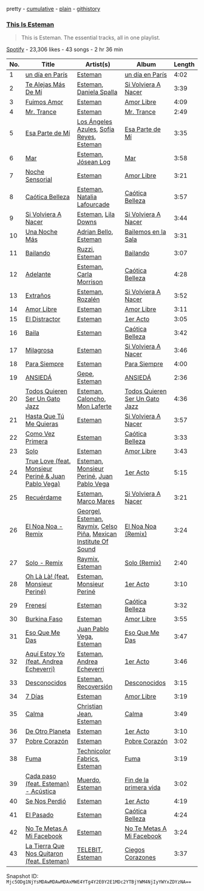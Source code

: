 pretty - [cumulative](/playlists/cumulative/37i9dQZF1DZ06evO2kr0HV.md) - [plain](/playlists/plain/37i9dQZF1DZ06evO2kr0HV) - [githistory](https://github.githistory.xyz/mackorone/spotify-playlist-archive/blob/main/playlists/plain/37i9dQZF1DZ06evO2kr0HV)

### [This Is Esteman](https://open.spotify.com/playlist/37i9dQZF1DZ06evO2kr0HV)

> This is Esteman\. The essential tracks, all in one playlist.

[Spotify](https://open.spotify.com/user/spotify) - 23,306 likes - 43 songs - 2 hr 36 min

| No. | Title | Artist(s) | Album | Length |
|---|---|---|---|---|
| 1 | [un día en París](https://open.spotify.com/track/4qGSb2elUwIqbe4Psomxxs) | [Esteman](https://open.spotify.com/artist/3ZtIhDSOuRkpDyqjx53X1R) | [un día en París](https://open.spotify.com/album/5yhz5asZRCa5dceBZBicmo) | 4:02 |
| 2 | [Te Alejas Más De Mí](https://open.spotify.com/track/62xokumU0wMqOSsBuefhmB) | [Esteman](https://open.spotify.com/artist/3ZtIhDSOuRkpDyqjx53X1R), [Daniela Spalla](https://open.spotify.com/artist/2VSRhqonKsL7KRAIk8SMmt) | [Si Volviera A Nacer](https://open.spotify.com/album/0rc8MShj37cLImmPbUt8Pq) | 3:39 |
| 3 | [Fuimos Amor](https://open.spotify.com/track/6wkPUUWrRhBUFAqC5UCcG4) | [Esteman](https://open.spotify.com/artist/3ZtIhDSOuRkpDyqjx53X1R) | [Amor Libre](https://open.spotify.com/album/3ZNcUIksSrVfc5Ow7f4J6F) | 4:09 |
| 4 | [Mr\. Trance](https://open.spotify.com/track/3SLIDzhExrfsvH6sVosiwn) | [Esteman](https://open.spotify.com/artist/3ZtIhDSOuRkpDyqjx53X1R) | [Mr\. Trance](https://open.spotify.com/album/423Y3cGYNATghsTaXy43b0) | 2:49 |
| 5 | [Esa Parte de Mí](https://open.spotify.com/track/5zE2XYc6zON8lIYgDi6ZvP) | [Los Ángeles Azules](https://open.spotify.com/artist/0ZCO8oVkMj897cKgFH7fRW), [Sofía Reyes](https://open.spotify.com/artist/0haZhu4fFKt0Ag94kZDiz2), [Esteman](https://open.spotify.com/artist/3ZtIhDSOuRkpDyqjx53X1R) | [Esa Parte de Mí](https://open.spotify.com/album/1fzcF6XsOj2O9UfxJm0LZd) | 3:35 |
| 6 | [Mar](https://open.spotify.com/track/4V2zyfggF3TXlihp7llTJm) | [Esteman](https://open.spotify.com/artist/3ZtIhDSOuRkpDyqjx53X1R), [Jósean Log](https://open.spotify.com/artist/1LMyTeRhjaitILs98h3MaF) | [Mar](https://open.spotify.com/album/0TIM64cPYNqIedeY5rNaG2) | 3:58 |
| 7 | [Noche Sensorial](https://open.spotify.com/track/3GezDPu1wDhp31VMqgGwox) | [Esteman](https://open.spotify.com/artist/3ZtIhDSOuRkpDyqjx53X1R) | [Amor Libre](https://open.spotify.com/album/3ZNcUIksSrVfc5Ow7f4J6F) | 3:21 |
| 8 | [Caótica Belleza](https://open.spotify.com/track/2mb51571ds4q4XcOP23rF1) | [Esteman](https://open.spotify.com/artist/3ZtIhDSOuRkpDyqjx53X1R), [Natalia Lafourcade](https://open.spotify.com/artist/1hcdI2N1023RvSwLzTtdsp) | [Caótica Belleza](https://open.spotify.com/album/7MVYNG79vMkMN7mxBNxYvS) | 3:57 |
| 9 | [Si Volviera A Nacer](https://open.spotify.com/track/6K7J8BsFt49NA2Hx35RI4v) | [Esteman](https://open.spotify.com/artist/3ZtIhDSOuRkpDyqjx53X1R), [Lila Downs](https://open.spotify.com/artist/3mXI2gpwWnNO9qbQG3n3EP) | [Si Volviera A Nacer](https://open.spotify.com/album/0rc8MShj37cLImmPbUt8Pq) | 3:44 |
| 10 | [Una Noche Más](https://open.spotify.com/track/42yqhdvpet3rMgwnfbibh8) | [Adrian Bello](https://open.spotify.com/artist/0ZwjmGhps2YvUMzB7ihFV8), [Esteman](https://open.spotify.com/artist/3ZtIhDSOuRkpDyqjx53X1R) | [Bailemos en la Sala](https://open.spotify.com/album/1AGFRwoIQhzXjkxAVEMn2W) | 3:31 |
| 11 | [Bailando](https://open.spotify.com/track/4U2ZR1idYA8HnS53apJTxN) | [Ruzzi](https://open.spotify.com/artist/1hjFlLW9xl3RCn7IWPSmxY), [Esteman](https://open.spotify.com/artist/3ZtIhDSOuRkpDyqjx53X1R) | [Bailando](https://open.spotify.com/album/2IhWrFHNfirViEtYfTm0VY) | 3:07 |
| 12 | [Adelante](https://open.spotify.com/track/1FgYBRmeJF5x1H1bBVTVKt) | [Esteman](https://open.spotify.com/artist/3ZtIhDSOuRkpDyqjx53X1R), [Carla Morrison](https://open.spotify.com/artist/0XK6kT7xcZAlcYrNjOgzJe) | [Caótica Belleza](https://open.spotify.com/album/7MVYNG79vMkMN7mxBNxYvS) | 4:28 |
| 13 | [Extraños](https://open.spotify.com/track/4ATNybPTNGnSm1L7S1Prhl) | [Esteman](https://open.spotify.com/artist/3ZtIhDSOuRkpDyqjx53X1R), [Rozalén](https://open.spotify.com/artist/5soMpG6E6oApEiCZgrWeVz) | [Si Volviera A Nacer](https://open.spotify.com/album/0rc8MShj37cLImmPbUt8Pq) | 3:52 |
| 14 | [Amor Libre](https://open.spotify.com/track/52xzRsYHAGrKYuWte06LuM) | [Esteman](https://open.spotify.com/artist/3ZtIhDSOuRkpDyqjx53X1R) | [Amor Libre](https://open.spotify.com/album/3ZNcUIksSrVfc5Ow7f4J6F) | 3:11 |
| 15 | [El Distractor](https://open.spotify.com/track/1x13V3LdzMq8XYjty7HhnN) | [Esteman](https://open.spotify.com/artist/3ZtIhDSOuRkpDyqjx53X1R) | [1er Acto](https://open.spotify.com/album/0IJXSV29IDhE6cD5WUTSAH) | 3:05 |
| 16 | [Baila](https://open.spotify.com/track/0kIPoNlimbRPn16NfQ7ggt) | [Esteman](https://open.spotify.com/artist/3ZtIhDSOuRkpDyqjx53X1R) | [Caótica Belleza](https://open.spotify.com/album/7MVYNG79vMkMN7mxBNxYvS) | 3:42 |
| 17 | [Milagrosa](https://open.spotify.com/track/7i0IAeWI5SLPWtwCHiS9kD) | [Esteman](https://open.spotify.com/artist/3ZtIhDSOuRkpDyqjx53X1R) | [Si Volviera A Nacer](https://open.spotify.com/album/0rc8MShj37cLImmPbUt8Pq) | 3:46 |
| 18 | [Para Siempre](https://open.spotify.com/track/7jrVi2QpvDGgmPr72w5xWf) | [Esteman](https://open.spotify.com/artist/3ZtIhDSOuRkpDyqjx53X1R) | [Para Siempre](https://open.spotify.com/album/4hA1fpxVbsZYw8CsxDEjdI) | 4:00 |
| 19 | [ANSIEDÁ](https://open.spotify.com/track/1U9EdGWeTlw1qoaJ0GoMxH) | [Gepe](https://open.spotify.com/artist/1fHGzTSloWCtrlKfbLNVhM), [Esteman](https://open.spotify.com/artist/3ZtIhDSOuRkpDyqjx53X1R) | [ANSIEDÁ](https://open.spotify.com/album/5RugI8qVcl0Fu1Xr2A2fWv) | 2:36 |
| 20 | [Todos Quieren Ser Un Gato Jazz](https://open.spotify.com/track/7JFMaCszgik6Ay4WWeG1i3) | [Esteman](https://open.spotify.com/artist/3ZtIhDSOuRkpDyqjx53X1R), [Caloncho](https://open.spotify.com/artist/2z3KntXLyEF5Lvz1kpdBoA), [Mon Laferte](https://open.spotify.com/artist/4boI7bJtmB1L3b1cuL75Zr) | [Todos Quieren Ser Un Gato Jazz](https://open.spotify.com/album/2p5JOVWwNGDUOFsf6WKDRT) | 4:36 |
| 21 | [Hasta Que Tú Me Quieras](https://open.spotify.com/track/78PMNyj9nQ0GzWCgWLpWUr) | [Esteman](https://open.spotify.com/artist/3ZtIhDSOuRkpDyqjx53X1R) | [Si Volviera A Nacer](https://open.spotify.com/album/0rc8MShj37cLImmPbUt8Pq) | 3:57 |
| 22 | [Como Vez Primera](https://open.spotify.com/track/7akpZSIOBwaSDES0wS6ekC) | [Esteman](https://open.spotify.com/artist/3ZtIhDSOuRkpDyqjx53X1R) | [Caótica Belleza](https://open.spotify.com/album/7MVYNG79vMkMN7mxBNxYvS) | 3:33 |
| 23 | [Solo](https://open.spotify.com/track/367p3heMzeLfeQtx2GufOn) | [Esteman](https://open.spotify.com/artist/3ZtIhDSOuRkpDyqjx53X1R) | [Amor Libre](https://open.spotify.com/album/3ZNcUIksSrVfc5Ow7f4J6F) | 3:43 |
| 24 | [True Love \(feat\. Monsieur Periné & Juan Pablo Vega\)](https://open.spotify.com/track/6eCWx3wt0NsvGNMRbWGPQT) | [Esteman](https://open.spotify.com/artist/3ZtIhDSOuRkpDyqjx53X1R), [Monsieur Periné](https://open.spotify.com/artist/36KsCCwgI0Dep97yVJWmkK), [Juan Pablo Vega](https://open.spotify.com/artist/2PfyKA4qhjkxUVkerTCxz0) | [1er Acto](https://open.spotify.com/album/0IJXSV29IDhE6cD5WUTSAH) | 5:15 |
| 25 | [Recuérdame](https://open.spotify.com/track/0XrT0rxuSdLCblJh1M3X47) | [Esteman](https://open.spotify.com/artist/3ZtIhDSOuRkpDyqjx53X1R), [Marco Mares](https://open.spotify.com/artist/5Eg5ZoZgXAa1Eit48sxoKQ) | [Si Volviera A Nacer](https://open.spotify.com/album/0rc8MShj37cLImmPbUt8Pq) | 3:21 |
| 26 | [El Noa Noa \- Remix](https://open.spotify.com/track/6qLlx57PqwweZtEFtystTu) | [Georgel](https://open.spotify.com/artist/0K8M0RUbeMZscUCj1Mb24j), [Esteman](https://open.spotify.com/artist/3ZtIhDSOuRkpDyqjx53X1R), [Raymix](https://open.spotify.com/artist/0hHT2BH7XTm3ZdZb6CX064), [Celso Piña](https://open.spotify.com/artist/6PmfbeAL7jAauFPNyQ5UPi), [Mexican Institute Of Sound](https://open.spotify.com/artist/4TPTW3cTwUtiihgOMSQfmy) | [El Noa Noa \(Remix\)](https://open.spotify.com/album/6GKgeat1bQOZgkUok74F5Q) | 3:24 |
| 27 | [Solo \- Remix](https://open.spotify.com/track/0P4hFzJlR3ZMEXz92mrk1b) | [Raymix](https://open.spotify.com/artist/0hHT2BH7XTm3ZdZb6CX064), [Esteman](https://open.spotify.com/artist/3ZtIhDSOuRkpDyqjx53X1R) | [Solo \(Remix\)](https://open.spotify.com/album/0aEEuIWU7eZZdRk1cw5kYg) | 2:40 |
| 28 | [Oh Là Là! \(feat\. Monsieur Periné\)](https://open.spotify.com/track/6NSScsNHjXxGQ78Uhpbknd) | [Esteman](https://open.spotify.com/artist/3ZtIhDSOuRkpDyqjx53X1R), [Monsieur Periné](https://open.spotify.com/artist/36KsCCwgI0Dep97yVJWmkK) | [1er Acto](https://open.spotify.com/album/0IJXSV29IDhE6cD5WUTSAH) | 3:10 |
| 29 | [Frenesí](https://open.spotify.com/track/6xLUhTLKjdDrfbiTOonT6e) | [Esteman](https://open.spotify.com/artist/3ZtIhDSOuRkpDyqjx53X1R) | [Caótica Belleza](https://open.spotify.com/album/7MVYNG79vMkMN7mxBNxYvS) | 3:32 |
| 30 | [Burkina Faso](https://open.spotify.com/track/0oYlFcq0DgLXMzzBSZuPfR) | [Esteman](https://open.spotify.com/artist/3ZtIhDSOuRkpDyqjx53X1R) | [Amor Libre](https://open.spotify.com/album/3ZNcUIksSrVfc5Ow7f4J6F) | 3:55 |
| 31 | [Eso Que Me Das](https://open.spotify.com/track/76Xv0phxmn6MyCxY3K00Wa) | [Juan Pablo Vega](https://open.spotify.com/artist/2PfyKA4qhjkxUVkerTCxz0), [Esteman](https://open.spotify.com/artist/3ZtIhDSOuRkpDyqjx53X1R) | [Eso Que Me Das](https://open.spotify.com/album/0WQ1ixBjLMPw4uK0vZnIh3) | 3:47 |
| 32 | [Aquí Estoy Yo \(feat\. Andrea Echeverri\)](https://open.spotify.com/track/1zPWXY9AdwainCdOSkmSUP) | [Esteman](https://open.spotify.com/artist/3ZtIhDSOuRkpDyqjx53X1R), [Andrea Echeverri](https://open.spotify.com/artist/56WwKhBsxrWjpwXvJVLAjZ) | [1er Acto](https://open.spotify.com/album/0IJXSV29IDhE6cD5WUTSAH) | 3:46 |
| 33 | [Desconocidos](https://open.spotify.com/track/2dyP9LDKtL2QpU7No6Zxri) | [Esteman](https://open.spotify.com/artist/3ZtIhDSOuRkpDyqjx53X1R), [Recoversión](https://open.spotify.com/artist/0NdB1t0K23mQgPxlAvqN1r) | [Desconocidos](https://open.spotify.com/album/24milmfp1Ttd2ZYjRjezWC) | 3:15 |
| 34 | [7 Días](https://open.spotify.com/track/0iQ5TF0YYNCuDfUOZ0ASoD) | [Esteman](https://open.spotify.com/artist/3ZtIhDSOuRkpDyqjx53X1R) | [Amor Libre](https://open.spotify.com/album/3ZNcUIksSrVfc5Ow7f4J6F) | 3:19 |
| 35 | [Calma](https://open.spotify.com/track/1fh9WwWRte40WcRUs7RvnB) | [Christian Jean](https://open.spotify.com/artist/2Fmp7ynBi1C038SEpA4EOL), [Esteman](https://open.spotify.com/artist/3ZtIhDSOuRkpDyqjx53X1R) | [Calma](https://open.spotify.com/album/7GPwM4cF2MgkHVS3aR9M8B) | 3:49 |
| 36 | [De Otro Planeta](https://open.spotify.com/track/15BmVmvT8ii39sqLZFbMtF) | [Esteman](https://open.spotify.com/artist/3ZtIhDSOuRkpDyqjx53X1R) | [1er Acto](https://open.spotify.com/album/0IJXSV29IDhE6cD5WUTSAH) | 3:10 |
| 37 | [Pobre Corazón](https://open.spotify.com/track/1PphVMUfQYZlr9D0jAZ2IQ) | [Esteman](https://open.spotify.com/artist/3ZtIhDSOuRkpDyqjx53X1R) | [Pobre Corazón](https://open.spotify.com/album/3HDXUs5CkHgPUaC5yBQcFg) | 3:02 |
| 38 | [Fuma](https://open.spotify.com/track/256iSpPtbeB473PZ9gtlsL) | [Technicolor Fabrics](https://open.spotify.com/artist/2GtdjV9W8RmiI4W2AUl4Pl), [Esteman](https://open.spotify.com/artist/3ZtIhDSOuRkpDyqjx53X1R) | [Fuma](https://open.spotify.com/album/4hZ5N4HR23RStTtFKzvktM) | 3:19 |
| 39 | [Cada paso \(feat\. Esteman\) \- Acústica](https://open.spotify.com/track/7ywq7yAzasSDAt0tbUwO1S) | [Muerdo](https://open.spotify.com/artist/3Tn4gmQQde9am94ntk2NBq), [Esteman](https://open.spotify.com/artist/3ZtIhDSOuRkpDyqjx53X1R) | [Fin de la primera vida](https://open.spotify.com/album/49r4PlotqmoaXEeEM9j1ku) | 3:02 |
| 40 | [Se Nos Perdió](https://open.spotify.com/track/64UtnXxfVtC0MjGt9wpJjs) | [Esteman](https://open.spotify.com/artist/3ZtIhDSOuRkpDyqjx53X1R) | [1er Acto](https://open.spotify.com/album/0IJXSV29IDhE6cD5WUTSAH) | 4:19 |
| 41 | [El Pasado](https://open.spotify.com/track/5PRvX4Rtw01lwywwBiA05Q) | [Esteman](https://open.spotify.com/artist/3ZtIhDSOuRkpDyqjx53X1R) | [Caótica Belleza](https://open.spotify.com/album/7MVYNG79vMkMN7mxBNxYvS) | 4:24 |
| 42 | [No Te Metas A Mi Facebook](https://open.spotify.com/track/6tUFAewWAb5OkcYiwzSdr0) | [Esteman](https://open.spotify.com/artist/3ZtIhDSOuRkpDyqjx53X1R) | [No Te Metas A Mi Facebook](https://open.spotify.com/album/6LFKWnhCAXntAHAvfPHAx0) | 3:24 |
| 43 | [La Tierra Que Nos Quitaron \(feat\. Esteman\)](https://open.spotify.com/track/1sX1RtDoaaqEOxkRUOM2Ep) | [TELEBIT](https://open.spotify.com/artist/1IppeXcGxXcEec0znuY7bI), [Esteman](https://open.spotify.com/artist/3ZtIhDSOuRkpDyqjx53X1R) | [Ciegos Corazones](https://open.spotify.com/album/31ZKtd3jQMw6nTVz6JzgbT) | 3:37 |

Snapshot ID: `Mjc5ODg1NjYsMDAwMDAwMDAxMWE4YTg4Y2E0Y2E1MDc2YTBjYWM4NjIyYWYxZDYzNA==`
